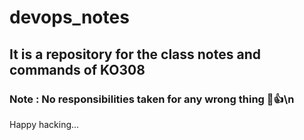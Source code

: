 # devops_notes
## It is a repository for the class notes and commands of KO308 

### Note : No responsibilities taken for any wrong thing 🙂👍\n
Happy hacking...

